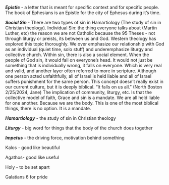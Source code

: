 
_**Epistle**_ - a letter that is meant for specific context and for specific people. The book of Ephesians is an Epistle for the city of Ephesus during it’s time.

_**Social Sin**_ - There are two types of sin in Hamartiology (The study of sin in Christian theology). Individual Sin: the thing everyone talks about (Martin Luther, etc) the reason we are not Catholic because the 95 Theses - not through liturgy or preists, its between us and God. Western theology has explored this topic thoroughly. We over emphasize our relationship with God as an individual (quiet time, solo stuff) and underemphasize liturgy and collective church. Within sin, there is also a social element. When the people of God sin, it would fall on everyone’s head. It would not just be something that is individually wrong, it falls on everyone. Which is very real and valid, and another layer often referred to more in scripture. Although one person acted unfaithfully, all of Israel is held liable and all of Israel suffers punishment for the same person. This concept doesn’t really exist in our current culture, but it is deeply biblical. “It falls on us all.” (North Boston 2/25/2024, Jane) The implication of community, liturgy, etc. Is that the collective model of faith, Grace and sin is a mandate. We are all held liable for one another. Because we are the body. This is one of the most biblical things, there is no option. It is a mandate.

_**Hamartiology**_ - the study of sin in Christian theology

_**Liturgy**_ - big word for things that the body of the church does together

_**Impetus**_ - the driving force, motivation behind something

Kalos - good like beautiful

Agathos- good like useful

Holy - to be set apart

Galatians 6 for pride
